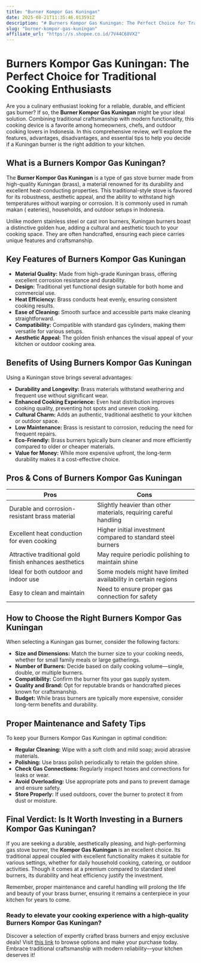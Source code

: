 ```yaml
---
title: "Burner Kompor Gas Kuningan"
date: 2025-08-21T11:35:46.013591Z
description: "# Burners Kompor Gas Kuningan: The Perfect Choice for Traditional Cooking Enthusiasts..."
slug: "burner-kompor-gas-kuningan"
affiliate_url: "https://s.shopee.co.id/7V44C68VX2"
---
```

# Burners Kompor Gas Kuningan: The Perfect Choice for Traditional Cooking Enthusiasts

Are you a culinary enthusiast looking for a reliable, durable, and efficient gas burner? If so, the **Burner Kompor Gas Kuningan** might be your ideal solution. Combining traditional craftsmanship with modern functionality, this cooking device is a favorite among homeowners, chefs, and outdoor cooking lovers in Indonesia. In this comprehensive review, we’ll explore the features, advantages, disadvantages, and essential tips to help you decide if a Kuningan burner is the right addition to your kitchen.

## What is a Burners Kompor Gas Kuningan?

The **Burner Kompor Gas Kuningan** is a type of gas stove burner made from high-quality Kuningan (brass), a material renowned for its durability and excellent heat-conducting properties. This traditional-style stove is favored for its robustness, aesthetic appeal, and the ability to withstand high temperatures without warping or corrosion. It is commonly used in rumah makan ( eateries), households, and outdoor setups in Indonesia.

Unlike modern stainless steel or cast iron burners, Kuningan burners boast a distinctive golden hue, adding a cultural and aesthetic touch to your cooking space. They are often handcrafted, ensuring each piece carries unique features and craftsmanship.

## Key Features of Burners Kompor Gas Kuningan

- **Material Quality:** Made from high-grade Kuningan brass, offering excellent corrosion resistance and durability.
- **Design:** Traditional yet functional design suitable for both home and commercial use.
- **Heat Efficiency:** Brass conducts heat evenly, ensuring consistent cooking results.
- **Ease of Cleaning:** Smooth surface and accessible parts make cleaning straightforward.
- **Compatibility:** Compatible with standard gas cylinders, making them versatile for various setups.
- **Aesthetic Appeal:** The golden finish enhances the visual appeal of your kitchen or outdoor cooking area.

## Benefits of Using Burners Kompor Gas Kuningan

Using a Kuningan stove brings several advantages:

- **Durability and Longevity:** Brass materials withstand weathering and frequent use without significant wear.
- **Enhanced Cooking Experience:** Even heat distribution improves cooking quality, preventing hot spots and uneven cooking.
- **Cultural Charm:** Adds an authentic, traditional aesthetic to your kitchen or outdoor space.
- **Low Maintenance:** Brass is resistant to corrosion, reducing the need for frequent repairs.
- **Eco-Friendly:** Brass burners typically burn cleaner and more efficiently compared to older or cheaper materials.
- **Value for Money:** While more expensive upfront, the long-term durability makes it a cost-effective choice.

## Pros & Cons of Burners Kompor Gas Kuningan

| Pros | Cons |
| --- | --- |
| Durable and corrosion-resistant brass material | Slightly heavier than other materials, requiring careful handling |
| Excellent heat conduction for even cooking | Higher initial investment compared to standard steel burners |
| Attractive traditional gold finish enhances aesthetics | May require periodic polishing to maintain shine |
| Ideal for both outdoor and indoor use | Some models might have limited availability in certain regions |
| Easy to clean and maintain | Need to ensure proper gas connection for safety |

## How to Choose the Right Burners Kompor Gas Kuningan

When selecting a Kuningan gas burner, consider the following factors:

- **Size and Dimensions:** Match the burner size to your cooking needs, whether for small family meals or large gatherings.
- **Number of Burners:** Decide based on daily cooking volume—single, double, or multiple burners.
- **Compatibility:** Confirm the burner fits your gas supply system.
- **Quality and Brand:** Opt for reputable brands or handcrafted pieces known for craftsmanship.
- **Budget:** While brass burners are typically more expensive, consider long-term benefits and durability.

## Proper Maintenance and Safety Tips

To keep your Burners Kompor Gas Kuningan in optimal condition:

- **Regular Cleaning:** Wipe with a soft cloth and mild soap; avoid abrasive materials.
- **Polishing:** Use brass polish periodically to retain the golden shine.
- **Check Gas Connections:** Regularly inspect hoses and connections for leaks or wear.
- **Avoid Overloading:** Use appropriate pots and pans to prevent damage and ensure safety.
- **Store Properly:** If used outdoors, cover the burner to protect it from dust or moisture.

## Final Verdict: Is It Worth Investing in a Burners Kompor Gas Kuningan?

If you are seeking a durable, aesthetically pleasing, and high-performing gas stove burner, the **Kompor Gas Kuningan** is an excellent choice. Its traditional appeal coupled with excellent functionality makes it suitable for various settings, whether for daily household cooking, catering, or outdoor activities. Though it comes at a premium compared to standard steel burners, its durability and heat efficiency justify the investment.

Remember, proper maintenance and careful handling will prolong the life and beauty of your brass burner, ensuring it remains a centerpiece in your kitchen for years to come.

### Ready to elevate your cooking experience with a high-quality Burners Kompor Gas Kuningan?

Discover a selection of expertly crafted brass burners and enjoy exclusive deals! Visit [this link](https://s.shopee.co.id/7V44C68VX2) to browse options and make your purchase today. Embrace traditional craftsmanship with modern reliability—your kitchen deserves it!